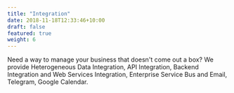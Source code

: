 ```yaml
---
title: "Integration"
date: 2018-11-18T12:33:46+10:00
draft: false
featured: true
weight: 6
---
```


Need a way to manage your business that doesn't сome out а box? We provide Heterogeneous Data Integration, API Integration, Backend Integration and Web Services Integration, Enterprise Service Bus and Email, Telegram, Google Calendar.


